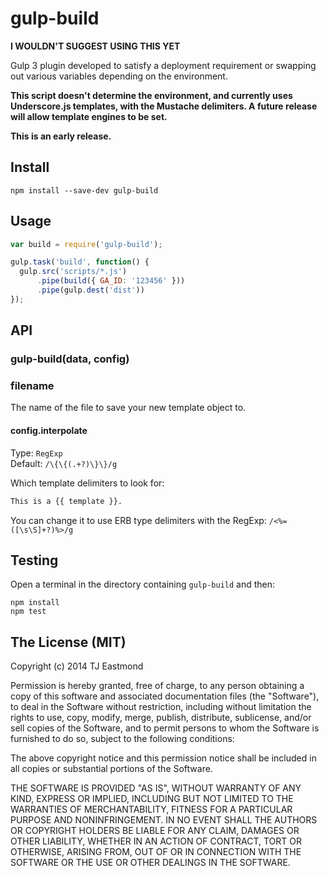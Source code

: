 # gulp-build

**I WOULDN'T SUGGEST USING THIS YET**

Gulp 3 plugin developed to satisfy a deployment requirement or swapping out various variables depending on the environment.

**This script doesn't determine the environment, and currently uses Underscore.js templates, with the Mustache delimiters. A future release will allow template engines to be set.**

**This is an early release.**

## Install

```shell
npm install --save-dev gulp-build
```

## Usage

```javascript
var build = require('gulp-build');

gulp.task('build', function() {
  gulp.src('scripts/*.js')
      .pipe(build({ GA_ID: '123456' }))
      .pipe(gulp.dest('dist'))
});
```

## API

### gulp-build(data, config)

### filename
The name of the file to save your new template object to.

#### config.interpolate
Type: `RegExp`<br />
Default: `/\{\{(.+?)\}\}/g`

Which template delimiters to look for:

```html
This is a {{ template }}.
```

You can change it to use ERB type delimiters with the RegExp: `/<%=([\s\S]+?)%>/g`

## Testing

Open a terminal in the directory containing `gulp-build` and then:

```shell
npm install
npm test
```

## The License (MIT)
Copyright (c) 2014 TJ Eastmond

Permission is hereby granted, free of charge, to any person obtaining a copy of this software and associated documentation files (the "Software"), to deal in the Software without restriction, including without limitation the rights to use, copy, modify, merge, publish, distribute, sublicense, and/or sell copies of the Software, and to permit persons to whom the Software is furnished to do so, subject to the following conditions:

The above copyright notice and this permission notice shall be included in all copies or substantial portions of the Software.

THE SOFTWARE IS PROVIDED "AS IS", WITHOUT WARRANTY OF ANY KIND, EXPRESS OR IMPLIED, INCLUDING BUT NOT LIMITED TO THE WARRANTIES OF MERCHANTABILITY, FITNESS FOR A PARTICULAR PURPOSE AND NONINFRINGEMENT. IN NO EVENT SHALL THE AUTHORS OR COPYRIGHT HOLDERS BE LIABLE FOR ANY CLAIM, DAMAGES OR OTHER LIABILITY, WHETHER IN AN ACTION OF CONTRACT, TORT OR OTHERWISE, ARISING FROM, OUT OF OR IN CONNECTION WITH THE SOFTWARE OR THE USE OR OTHER DEALINGS IN THE SOFTWARE.